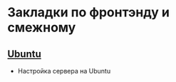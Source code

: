 # Закладки по фронтэнду и смежному

## [Ubuntu](https://github.com/ev-shamko/bookmarks/blob/master/ubuntu.md)

* Настройка сервера на Ubuntu
